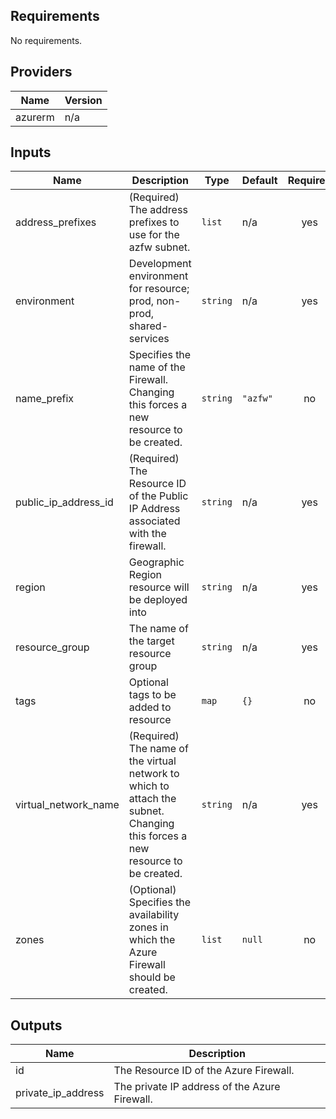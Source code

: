 ## Requirements

No requirements.

## Providers

| Name | Version |
|------|---------|
| azurerm | n/a |

## Inputs

| Name | Description | Type | Default | Required |
|------|-------------|------|---------|:--------:|
| address\_prefixes | (Required) The address prefixes to use for the azfw subnet. | `list` | n/a | yes |
| environment | Development environment for resource; prod, non-prod, shared-services | `string` | n/a | yes |
| name\_prefix | Specifies the name of the Firewall. Changing this forces a new resource to be created. | `string` | `"azfw"` | no |
| public\_ip\_address\_id | (Required) The Resource ID of the Public IP Address associated with the firewall. | `string` | n/a | yes |
| region | Geographic Region resource will be deployed into | `string` | n/a | yes |
| resource\_group | The name of the target resource group | `string` | n/a | yes |
| tags | Optional tags to be added to resource | `map` | `{}` | no |
| virtual\_network\_name | (Required) The name of the virtual network to which to attach the subnet. Changing this forces a new resource to be created. | `string` | n/a | yes |
| zones | (Optional) Specifies the availability zones in which the Azure Firewall should be created. | `list` | `null` | no |

## Outputs

| Name | Description |
|------|-------------|
| id | The Resource ID of the Azure Firewall. |
| private\_ip\_address | The private IP address of the Azure Firewall. |

